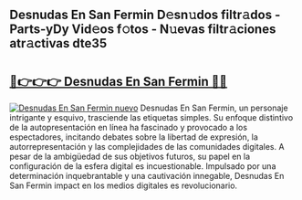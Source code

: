 ## Desnudas En San Fermin D𝚎sn𝚞dos filtr𝚊dos - Parts-yDy Vid𝚎os f𝚘tos - N𝚞evas filtr𝚊ciones atr𝚊ctivas dte35

# <h2><a href="http://mb0qk4u.tromn.icu/?c=Desnudas+En+San+Fermin">🔗👉👉👉 Desnudas En San Fermin 🔗🔗</a></h2>

[![Desnudas En San Fermin nuevo](https://i.imgur.com/pEAQMta.gif)](http://mb0qk4u.tromn.icu/?c=Desnudas+En+San+Fermin)
Desnudas En San Fermin, un personaje intrigante y esquivo, trasciende las etiquetas simples. Su enfoque distintivo de la autopresentación en línea ha fascinado y provocado a los espectadores, incitando debates sobre la libertad de expresión, la autorrepresentación y las complejidades de las comunidades digitales. A pesar de la ambigüedad de sus objetivos futuros, su papel en la configuración de la esfera digital es incuestionable. Impulsado por una determinación inquebrantable y una cautivación innegable, Desnudas En San Fermin impact en los medios digitales es revolucionario.
